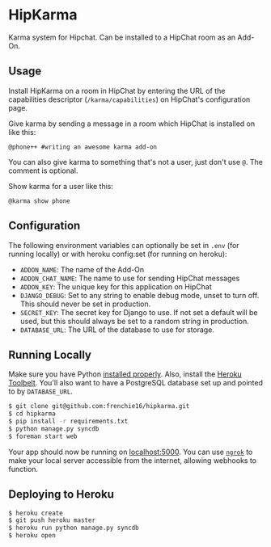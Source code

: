 # HipKarma

Karma system for Hipchat. Can be installed to a HipChat room as an Add-On.


## Usage

Install HipKarma on a room in HipChat by entering the URL of the capabilities descriptor (`/karma/capabilities`) on
HipChat's configuration page.

Give karma by sending a message in a room which HipChat is installed on like this:

```
@phone++ #writing an awesome karma add-on
```

You can also give karma to something that's not a user, just don't use `@`. The comment is optional.

Show karma for a user like this:

```
@karma show phone
```

## Configuration

The following environment variables can optionally be set in `.env` (for running locally) or with heroku config:set
(for running on heroku):
* `ADDON_NAME`: The name of the Add-On
* `ADDON_CHAT_NAME`: The name to use for sending HipChat messages
* `ADDON_KEY`: The unique key for this application on HipChat
* `DJANGO_DEBUG`: Set to any string to enable debug mode, unset to turn off. This should never be set in production.
* `SECRET_KEY`: The secret key for Django to use. If not set a default will be used, but this should always be set to a
random string in production.
* `DATABASE_URL`: The URL of the database to use for storage.

## Running Locally

Make sure you have Python [installed properly](http://install.python-guide.org). Also, install the
[Heroku Toolbelt](https://toolbelt.heroku.com/). You'll also want to have a PostgreSQL database set up and pointed to by
`DATABASE_URL`.

```sh
$ git clone git@github.com:frenchie16/hipkarma.git
$ cd hipkarma
$ pip install -r requirements.txt
$ python manage.py syncdb
$ foreman start web
```

Your app should now be running on [localhost:5000](http://localhost:5000/). You can use [`ngrok`](http://ngrok.com) to make
your local server accessible from the internet, allowing webhooks to function.

## Deploying to Heroku

```sh
$ heroku create
$ git push heroku master
$ heroku run python manage.py syncdb
$ heroku open
```

